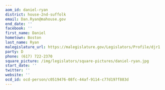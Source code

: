 ```yaml
---
aom_id: daniel-ryan
district: house-2nd-suffolk
email: Dan.Ryan@mahouse.gov
end_date: ''
facebook: ''
first_name: Daniel
hometown: Boston
last_name: Ryan
malegislature_url: https://malegislature.gov/Legislators/Profile/djr1
party: D
phone: (617) 722-2370
square_picture: /img/legislators/square-pictures/daniel-ryan.jpg
start_date: ''
twitter: ''
website: ''
ocd_id: ocd-person/c0519476-08fc-44af-9114-c77d197f883d
---
```

